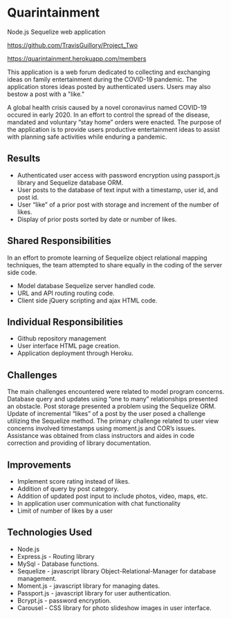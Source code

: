 # Quarintainment
Node.js Sequelize web application

https://github.com/TravisGuillory/Project_Two

https://quarintainment.herokuapp.com/members



This application is a web forum dedicated to collecting and exchanging ideas on family entertainment during the COVID-19 pandemic. The application stores ideas posted by authenticated users. Users may also bestow a post with a "like."


A global health crisis caused by a novel coronavirus named COVID-19 occured in early 2020. In an effort to control the spread of the disease, mandated and voluntary “stay home” orders were enacted. The purpose of the application is to provide users productive entertainment ideas to assist with planning safe activities while enduring a pandemic.


## Results
* Authenticated user access with password encryption using passport.js library and Sequelize database ORM.
* User posts to the database of text input with a timestamp, user id, and post id. 
* User “like” of a prior post with storage and increment of the number of likes. 
* Display of prior posts sorted by date or number of likes. 


## Shared Responsibilities
In an effort to promote learning of Sequelize object relational mapping techniques, the team attempted to share equally in the coding of the server side code.

* Model database Sequelize server handled code. 
* URL and API routing routing code.
* Client side jQuery scripting and ajax HTML code.


## Individual Responsibilities
* Github repository management
* User interface HTML page creation.
* Application deployment through Heroku. 




## Challenges
The main challenges encountered were related to model program concerns. Database query and updates using “one to many” relationships presented an obstacle. Post storage presented a problem using the Sequelize ORM. Update of incremental  “likes” of a post by the user posed a challenge utilizing the Sequelize method. The primary challenge related to user view concerns involved timestamps using moment.js and COR’s issues.  Assistance was obtained from class instructors and aides in code correction and providing of library documentation. 


## Improvements
* Implement score rating instead of likes.
* Addition of query by post category.
* Addition of updated post input to include photos, video, maps, etc.
* In application user communication with chat functionality
* Limit of number of likes by a user


## Technologies Used
* Node.js 
* Express.js - Routing library
* MySql - Database functions.
* Sequelize  - javascript library Object-Relational-Manager for database management. 
* Moment.js - javascript library for managing dates.
* Passport.js - javascript library for user authentication.
* Bcrypt.js - password encryption.
* Carousel - CSS library for photo slideshow images in user interface.
